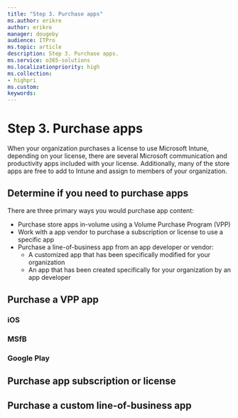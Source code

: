 ```yaml
---
title: "Step 3. Purchase apps"
ms.author: erikre
author: erikre
manager: dougeby
audience: ITPro
ms.topic: article
description: Step 3. Purchase apps.
ms.service: o365-solutions
ms.localizationpriority: high
ms.collection:
- highpri
ms.custom:
keywords:
---
```


# Step 3. Purchase apps

When your organization purchases a license to use Microsoft Intune, depending on your license, there are several Microsoft communication and productivity apps included with your license. Additionally, many of the store apps are free to add to Intune and assign to members of your organization. 

## Determine if you need to purchase apps

There are three primary ways you would purchase app content:
- Purchase store apps in-volume using a Volume Purchase Program (VPP)
- Work with a app vendor to purchase a subscription or license to use a specific app
- Purchase a line-of-business app from an app developer or vendor:
    - A customized app that has been specifically modified for your organization
    - An app that has been created specifically for your organization by an app developer

## Purchase a VPP app



### iOS

### MSfB

### Google Play

## Purchase app subscription or license

## Purchase a custom line-of-business app

